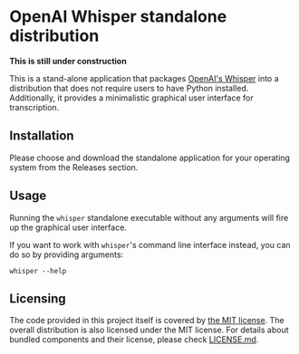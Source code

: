 # OpenAI Whisper standalone distribution

**This is still under construction**

This is a stand-alone application that packages [OpenAI's Whisper](https://github.com/openai/whisper) into a distribution that does not require users to have Python installed. Additionally, it provides a minimalistic graphical user interface for transcription.

## Installation

Please choose and download the standalone application for your operating system from the Releases section.

## Usage

Running the `whisper` standalone executable without any arguments will fire up the graphical user interface.

If you want to work with `whisper`'s command line interface instead, you can do so by providing arguments:

```
whisper --help
```

## Licensing

The code provided in this project itself is covered by [the MIT license](LICENSE.md). The overall distribution is also licensed  under the MIT license. For details about bundled components and their license, please check [LICENSE.md](LICENSE.md).
